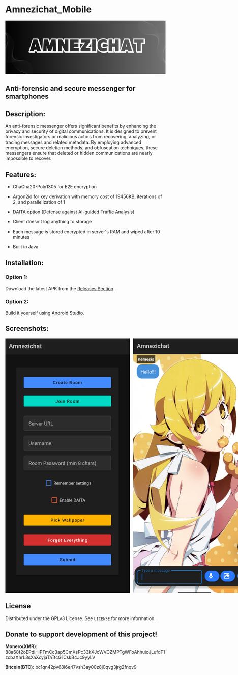 
# Amnezichat_Mobile

<img src="banner.png" width="1200">

## Anti-forensic and secure messenger for smartphones

<!-- DESCRIPTION -->
## Description:

An anti-forensic messenger offers significant benefits by enhancing the privacy and security of digital communications. It is designed to prevent forensic investigators or malicious actors from recovering, analyzing, or tracing messages and related metadata. By employing advanced encryption, secure deletion methods, and obfuscation techniques, these messengers ensure that deleted or hidden communications are nearly impossible to recover.

<!-- FEATURES -->
## Features:

- ChaCha20-Poly1305 for E2E encryption

- Argon2id for key derivation with memory cost of 19456KB, iterations of 2, and parallelization of 1

- DAITA option (Defense against AI-guided Traffic Analysis)

- Client doesn't log anything to storage

- Each message is stored encrypted in server's RAM and wiped after 10 minutes

- Built in Java

<!-- INSTALLATION -->
## Installation:

### Option 1:

Download the latest APK from the [Releases Section](https://github.com/Amnezichat/Amnezichat_Mobile/releases/latest).

### Option 2:

Build it yourself using [Android Studio](https://developer.android.com/studio).

<!-- SCREENSHOTS -->
## Screenshots:

<div style="display: flex;">
    <img src="image.png" width="400" height="800" style="margin-right: 10px;" />
    <img src="image2.png" width="400" height="800" />
</div>


<!-- LICENSE -->
## License

Distributed under the GPLv3 License. See `LICENSE` for more information.

## Donate to support development of this project!

**Monero(XMR):** 88a68f2oEPdiHiPTmCc3ap5CmXsPc33kXJoWVCZMPTgWFoAhhuicJLufdF1zcbaXhrL3sXaXcyjaTaTtcG1CskB4Jc9yyLV

**Bitcoin(BTC):** bc1qn42pv68l6erl7vsh3ay00z8j0qvg3jrg2fnqv9

